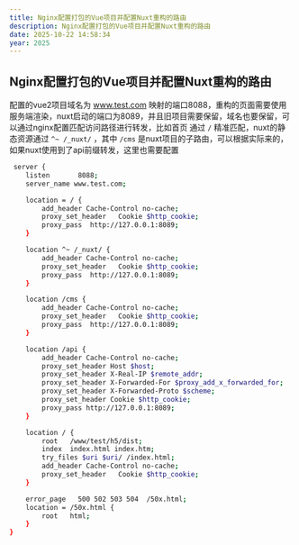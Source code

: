 ```yaml
---
title: Nginx配置打包的Vue项目并配置Nuxt重构的路由
description: Nginx配置打包的Vue项目并配置Nuxt重构的路由
date: 2025-10-22 14:58:34
year: 2025
---
```


## Nginx配置打包的Vue项目并配置Nuxt重构的路由

配置的vue2项目域名为 www.test.com 映射的端口8088，重构的页面需要使用服务端渲染，nuxt启动的端口为8089，并且旧项目需要保留，域名也要保留，可以通过nginx配置匹配访问路径进行转发，比如首页 通过 `/` 精准匹配，nuxt的静态资源通过 `^~ /_nuxt/` ，其中 `/cms` 是nuxt项目的子路由，可以根据实际来的，如果nuxt使用到了api前缀转发，这里也需要配置

```bash [nginx.conf]
 server {
    listen       8088;
    server_name www.test.com;

    location = / {
        add_header Cache-Control no-cache;
        proxy_set_header   Cookie $http_cookie;
        proxy_pass	http://127.0.0.1:8089;
    }

    location ^~ /_nuxt/ {
        add_header Cache-Control no-cache;
        proxy_set_header   Cookie $http_cookie;
        proxy_pass	http://127.0.0.1:8089;
    }

    location /cms {
        add_header Cache-Control no-cache;
        proxy_set_header   Cookie $http_cookie;
        proxy_pass	http://127.0.0.1:8089;
    }

    location /api {
        add_header Cache-Control no-cache;
        proxy_set_header Host $host;
        proxy_set_header X-Real-IP $remote_addr;
        proxy_set_header X-Forwarded-For $proxy_add_x_forwarded_for;
        proxy_set_header X-Forwarded-Proto $scheme;
        proxy_set_header Cookie $http_cookie;
        proxy_pass http://127.0.0.1:8089;
    }

    location / {
        root   /www/test/h5/dist;
        index  index.html index.htm;
        try_files $uri $uri/ /index.html;
        add_header Cache-Control no-cache;
        proxy_set_header   Cookie $http_cookie;
    }

    error_page   500 502 503 504  /50x.html;
    location = /50x.html {
        root   html;
    }
}
```
